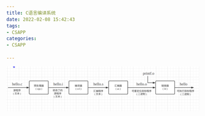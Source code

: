 ```yaml
---
title: C语言编译系统
date: 2022-02-08 15:42:43
tags:
- CSAPP
categories:
- CSAPP

---
```


![](2022-2-8/2022-2-8_1.png)

